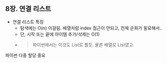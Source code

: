 ## 8장. 연결 리스트

- 연결 리스트 특징
  - 탐색에는 O(n) 이걸림. 배열처럼 index 접근이 안되고, 전체 순회가 필요해서.. 
  - 단, 시작 또는 끝에 아이템 추가/삭제는 O(1)
  - > 파이썬에서는 이것도 List로 풀듯. 물론 배열로 List였고. 

파이썬 다중 할당 중요
